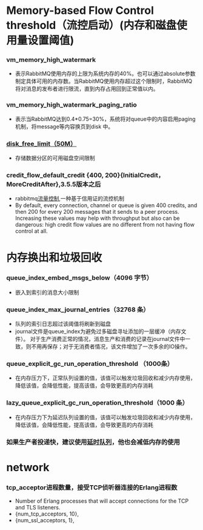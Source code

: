 # Memory-based Flow Control threshold（流控启动）(内存和磁盘使用量设置阈值)
### vm_memory_high_watermark
  - 表示RabbitMQ使用内存的上限为系统内存的40%。也可以通过absolute参数制定具体可用的内存数。当RabbitMQ使用内存超过这个限制时，RabbitMQ 将对消息的发布者进行限流，直到内存占用回到正常值以内。
### vm_memory_high_watermark_paging_ratio
  - 表示当RabbitMQ达到0.4*0.75=30%，系统将对queue中的内容启用paging机制，将message等内容换页到disk 中。
### [disk_free_limit（50M）](https://jusene.github.io/2018/03/05/rabbitmq-4/)
  - 存储数据分区的可用磁盘空间限制
### credit_flow_default_credit {400, 200}{InitialCredit，MoreCreditAfter},3.5.5版本之后
  - rabbitmq[流量控制](https://blog.csdn.net/vipshop_fin_dev/article/details/81612935),一种基于信用证的流控机制
  -  By default, every connection, channel or queue is given 400 credits,
     and then 200 for every 200 messages that it sends to a peer process.
     Increasing these values may help with throughput but also can be dangerous:
     high credit flow values are no different from not having flow control at all.

# 内存换出和垃圾回收
### queue_index_embed_msgs_below（4096 字节）
  - 嵌入到索引的消息大小限制
### queue_index_max_journal_entries（32768 条）
  - 队列的索引日志超过该阈值将刷新到磁盘
  - journal文件是queue_index为避免过多磁盘寻址添加的一层缓冲（内存文件）。
    对于生产消费正常的情况，消息生产和消费的记录在journal文件中一致，则不用再保存；对于无消费者情况，该文件增加了一次多余的IO操作。
### queue_explicit_gc_run_operation_threshold	（1000条）
  - 在内存压力下，正常队列设置的值，该值可以触发垃圾回收和减少内存使用，降低该值，会降低性能，提高该值，会导致更高的内存消耗
### lazy_queue_explicit_gc_run_operation_threshold（1000 条）
  - 在内存压力下为延迟队列设置的值，该值可以触发垃圾回收和减少内存使用，降低该值，会降低性能，提高该值，会导致更高的内存消耗
### 如果生产者投递快，建议使用[延时队列](https://www.rabbitmq.com/lazy-queues.html)，他也会减低内存的使用

# network
### tcp_acceptor进程数量，接受TCP侦听器连接的Erlang进程数
   - Number of Erlang processes that will accept connections for the TCP and TLS listeners.
   - {num_tcp_acceptors, 10},
   - {num_ssl_acceptors, 1},

